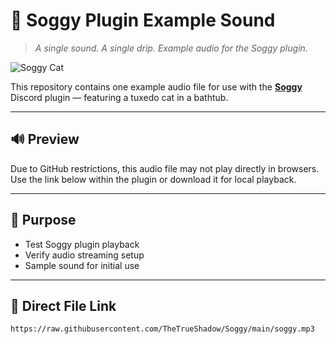 # 🎵 Soggy Plugin Example Sound  
> *A single sound. A single drip. Example audio for the Soggy plugin.*

![Soggy Cat](https://soggy.cat/assets/images/soggycat.webp)

This repository contains one example audio file for use with the **[Soggy](https://github.com/TheTrueShadow/Soggy)** Discord plugin — featuring a tuxedo cat in a bathtub.

---

## 🔊 Preview

Due to GitHub restrictions, this audio file may not play directly in browsers. Use the link below within the plugin or download it for local playback.

---

## 🧼 Purpose

- Test Soggy plugin playback  
- Verify audio streaming setup  
- Sample sound for initial use

---

## 📁 Direct File Link

```plaintext
https://raw.githubusercontent.com/TheTrueShadow/Soggy/main/soggy.mp3
